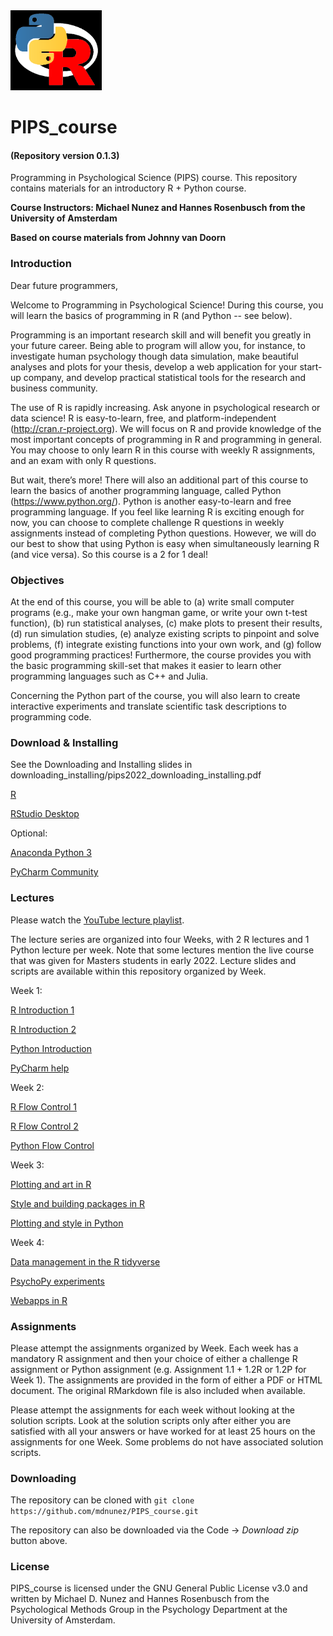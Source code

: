 <img src="./figures/PIPS_logo.png" height="128">

# PIPS_course
#### (Repository version 0.1.3)
Programming in Psychological Science (PIPS) course. This repository contains materials for an introductory R + Python course.

**Course Instructors: Michael Nunez and Hannes Rosenbusch from the University of Amsterdam**

**Based on course materials from Johnny van Doorn**

### Introduction

Dear future programmers, 

Welcome to Programming in Psychological Science! During this course, you will learn the basics of programming in R (and Python -- see below).

Programming is an important research skill and will benefit you greatly in your future career. Being able to program will allow you, for instance, to investigate human psychology though data simulation, make beautiful analyses and plots for your thesis, develop a web application for your start-up company, and develop practical statistical tools for the research and business community.

The use of R is rapidly increasing. Ask anyone in psychological research or data science! R is easy-to-learn, free, and platform-independent (http://cran.r-project.org). We will focus on R and provide knowledge of the most important concepts of programming in R and programming in general. You may choose to only learn R in this course with weekly R assignments, and an exam with only R questions.

But wait, there’s more! There will also an additional part of this course to learn the basics of another programming language, called Python (https://www.python.org/). Python is another easy-to-learn and free programming language. If you feel like learning R is exciting enough for now, you can choose to complete challenge R questions in weekly assignments instead of completing Python questions. However, we will do our best to show that using Python is easy when simultaneously learning R (and vice versa). So this course is a 2 for 1 deal!

### Objectives

At the end of this course, you will be able to (a) write small computer programs (e.g., make your own hangman game, or write your own t-test function), (b) run statistical analyses, (c) make plots to present their results, (d) run simulation studies, (e) analyze existing scripts to pinpoint and solve problems, (f) integrate existing functions into your own work, and (g) follow good programming practices! Furthermore, the course provides you with the basic programming skill-set that makes it easier to learn other programming languages such as C++ and Julia.

Concerning the Python part of the course, you will also learn to create interactive experiments and translate scientific task descriptions to programming code.

### Download & Installing

See the Downloading and Installing slides in downloading_installing/pips2022_downloading_installing.pdf

[R](https://cran.rstudio.com/)

[RStudio Desktop](https://www.rstudio.com/products/rstudio/download/#download)

Optional:

[Anaconda Python 3](https://www.anaconda.com/products/individual)

[PyCharm Community](https://www.jetbrains.com/pycharm/download)


### Lectures

Please watch the [YouTube lecture playlist](https://www.youtube.com/playlist?list=PLY3JDK9oD57jhyqr43dP4JuhiAUhZ9JB-).

The lecture series are organized into four Weeks, with 2 R lectures and 1 Python lecture per week. Note that some lectures mention the live course that was given for Masters students in early 2022. Lecture slides and scripts are available within this repository organized by Week.

Week 1:

[R Introduction 1](https://www.youtube.com/watch?v=N9Khyo9bdPk&list=PLY3JDK9oD57jhyqr43dP4JuhiAUhZ9JB-&index=1)

[R Introduction 2](https://www.youtube.com/watch?v=Xl0uQZv4hQI&list=PLY3JDK9oD57jhyqr43dP4JuhiAUhZ9JB-&index=2)

[Python Introduction](https://www.youtube.com/watch?v=5U4WovYcgjE&list=PLY3JDK9oD57jhyqr43dP4JuhiAUhZ9JB-&index=3)

[PyCharm help](https://www.youtube.com/watch?v=IO8H0qglovo&list=PLY3JDK9oD57jhyqr43dP4JuhiAUhZ9JB-&index=4)


Week 2:

[R Flow Control 1](https://www.youtube.com/watch?v=lHa7ah1Vg_U&list=PLY3JDK9oD57jhyqr43dP4JuhiAUhZ9JB-&index=5)

[R Flow Control 2](https://www.youtube.com/watch?v=Qf-dGv0DGj0&list=PLY3JDK9oD57jhyqr43dP4JuhiAUhZ9JB-&index=6)

[Python Flow Control](https://www.youtube.com/watch?v=5lHasRmeJ4Q&list=PLY3JDK9oD57jhyqr43dP4JuhiAUhZ9JB-&index=7)

Week 3:

[Plotting and art in R](https://www.youtube.com/watch?v=he9w0GCIRZA&list=PLY3JDK9oD57jhyqr43dP4JuhiAUhZ9JB-&index=8)

[Style and building packages in R](https://www.youtube.com/watch?v=inwSGtWsoQQ&list=PLY3JDK9oD57jhyqr43dP4JuhiAUhZ9JB-&index=9)

[Plotting and style in Python](https://www.youtube.com/watch?v=Cb40ZIqE2FY&list=PLY3JDK9oD57jhyqr43dP4JuhiAUhZ9JB-&index=10)

Week 4:

[Data management in the R tidyverse](https://www.youtube.com/watch?v=C6hLogrEyRg&list=PLY3JDK9oD57jhyqr43dP4JuhiAUhZ9JB-&index=11)

[PsychoPy experiments](https://www.youtube.com/watch?v=EBRRUAiOY5Q&list=PLY3JDK9oD57jhyqr43dP4JuhiAUhZ9JB-&index=12)

[Webapps in R](https://www.youtube.com/watch?v=zJ5PHDfxjjw&list=PLY3JDK9oD57jhyqr43dP4JuhiAUhZ9JB-&index=13)

### Assignments

Please attempt the assignments organized by Week. Each week has a mandatory R assignment and then your choice of either a challenge R assignment or Python assignment (e.g. Assignment 1.1 + 1.2R or 1.2P for Week 1). The assignments are provided in the form of either a PDF or HTML document. The original RMarkdown file is also included when available.

Please attempt the assignments for each week without looking at the solution scripts. Look at the solution scripts only after either you are satisfied with all your answers or have worked for at least 25 hours on the assignments for one Week. Some problems do not have associated solution scripts.


### Downloading

The repository can be cloned with `git clone https://github.com/mdnunez/PIPS_course.git`

The repository can also be downloaded via the Code -> _Download zip_ button above.

### License

PIPS_course is licensed under the GNU General Public License v3.0 and written by Michael D. Nunez and Hannes Rosenbusch from the Psychological Methods Group in the Psychology Department at the University of Amsterdam.

